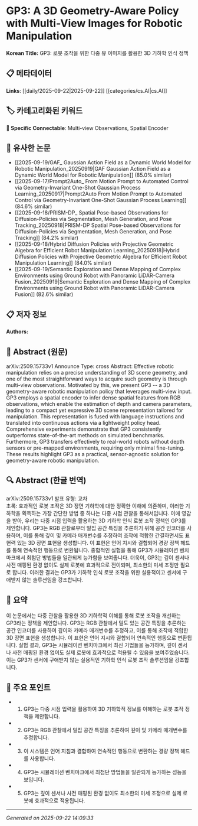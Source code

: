 # GP3: A 3D Geometry-Aware Policy with Multi-View Images for Robotic Manipulation

**Korean Title:** GP3: 로봇 조작을 위한 다중 뷰 이미지를 활용한 3D 기하학 인식 정책

## 📋 메타데이터

**Links**: [[daily/2025-09-22|2025-09-22]] [[categories/cs.AI|cs.AI]]

## 🏷️ 카테고리화된 키워드
**🔗 Specific Connectable**: Multi-view Observations, Spatial Encoder

## 🔗 유사한 논문
- [[2025-09-19/GAF_ Gaussian Action Field as a Dynamic World Model for Robotic Manipulation_20250919|GAF Gaussian Action Field as a Dynamic World Model for Robotic Manipulation]] (85.0% similar)
- [[2025-09-17/Prompt2Auto_ From Motion Prompt to Automated Control via Geometry-Invariant One-Shot Gaussian Process Learning_20250917|Prompt2Auto From Motion Prompt to Automated Control via Geometry-Invariant One-Shot Gaussian Process Learning]] (84.6% similar)
- [[2025-09-18/PRISM-DP_ Spatial Pose-based Observations for Diffusion-Policies via Segmentation, Mesh Generation, and Pose Tracking_20250918|PRISM-DP Spatial Pose-based Observations for Diffusion-Policies via Segmentation, Mesh Generation, and Pose Tracking]] (84.2% similar)
- [[2025-09-18/Hybrid Diffusion Policies with Projective Geometric Algebra for Efficient Robot Manipulation Learning_20250918|Hybrid Diffusion Policies with Projective Geometric Algebra for Efficient Robot Manipulation Learning]] (84.0% similar)
- [[2025-09-19/Semantic Exploration and Dense Mapping of Complex Environments using Ground Robot with Panoramic LiDAR-Camera Fusion_20250919|Semantic Exploration and Dense Mapping of Complex Environments using Ground Robot with Panoramic LiDAR-Camera Fusion]] (82.6% similar)

## 📋 저자 정보

**Authors:** 

## 📄 Abstract (원문)

arXiv:2509.15733v1 Announce Type: cross 
Abstract: Effective robotic manipulation relies on a precise understanding of 3D scene geometry, and one of the most straightforward ways to acquire such geometry is through multi-view observations. Motivated by this, we present GP3 -- a 3D geometry-aware robotic manipulation policy that leverages multi-view input. GP3 employs a spatial encoder to infer dense spatial features from RGB observations, which enable the estimation of depth and camera parameters, leading to a compact yet expressive 3D scene representation tailored for manipulation. This representation is fused with language instructions and translated into continuous actions via a lightweight policy head. Comprehensive experiments demonstrate that GP3 consistently outperforms state-of-the-art methods on simulated benchmarks. Furthermore, GP3 transfers effectively to real-world robots without depth sensors or pre-mapped environments, requiring only minimal fine-tuning. These results highlight GP3 as a practical, sensor-agnostic solution for geometry-aware robotic manipulation.

## 🔍 Abstract (한글 번역)

arXiv:2509.15733v1 발표 유형: 교차  
초록: 효과적인 로봇 조작은 3D 장면 기하학에 대한 정확한 이해에 의존하며, 이러한 기하학을 획득하는 가장 간단한 방법 중 하나는 다중 시점 관찰을 통해서입니다. 이에 영감을 받아, 우리는 다중 시점 입력을 활용하는 3D 기하학 인식 로봇 조작 정책인 GP3를 제안합니다. GP3는 RGB 관찰로부터 밀집 공간 특징을 추론하기 위해 공간 인코더를 사용하며, 이를 통해 깊이 및 카메라 매개변수를 추정하여 조작에 적합한 간결하면서도 표현력 있는 3D 장면 표현을 생성합니다. 이 표현은 언어 지시와 결합되어 경량 정책 헤드를 통해 연속적인 행동으로 변환됩니다. 종합적인 실험을 통해 GP3가 시뮬레이션 벤치마크에서 최첨단 방법들을 일관되게 능가함을 보여줍니다. 더욱이, GP3는 깊이 센서나 사전 매핑된 환경 없이도 실제 로봇에 효과적으로 전이되며, 최소한의 미세 조정만 필요로 합니다. 이러한 결과는 GP3가 기하학 인식 로봇 조작을 위한 실용적이고 센서에 구애받지 않는 솔루션임을 강조합니다.

## 📝 요약

이 논문에서는 다중 관찰을 활용한 3D 기하학적 이해를 통해 로봇 조작을 개선하는 GP3라는 정책을 제안합니다. GP3는 RGB 관찰에서 밀도 있는 공간 특징을 추론하는 공간 인코더를 사용하여 깊이와 카메라 매개변수를 추정하고, 이를 통해 조작에 적합한 3D 장면 표현을 생성합니다. 이 표현은 언어 지시와 결합되어 연속적인 행동으로 변환됩니다. 실험 결과, GP3는 시뮬레이션 벤치마크에서 최신 기법들을 능가하며, 깊이 센서나 사전 매핑된 환경 없이도 실제 로봇에 효과적으로 적용될 수 있음을 보여주었습니다. 이는 GP3가 센서에 구애받지 않는 실용적인 기하학 인식 로봇 조작 솔루션임을 강조합니다.

## 🎯 주요 포인트

- 1. GP3는 다중 시점 입력을 활용하여 3D 기하학적 정보를 이해하는 로봇 조작 정책을 제안합니다.

- 2. GP3는 RGB 관찰에서 밀집 공간 특징을 추론하여 깊이 및 카메라 매개변수를 추정합니다.

- 3. 이 시스템은 언어 지침과 결합하여 연속적인 행동으로 변환하는 경량 정책 헤드를 사용합니다.

- 4. GP3는 시뮬레이션 벤치마크에서 최첨단 방법들을 일관되게 능가하는 성능을 보입니다.

- 5. GP3는 깊이 센서나 사전 매핑된 환경 없이도 최소한의 미세 조정으로 실제 로봇에 효과적으로 적용됩니다.

---

*Generated on 2025-09-22 14:09:33*